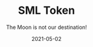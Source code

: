 ---
title: SML Token
subtitle: The Moon is not our destination!
layout: default
modal-id: 1
date: 2021-05-02
img: Yellow_Tulips_by_Kailanie.jpg
thumbnail: Yellow_Tulips_by_Kailanie.jpg
alt: image-alt
project-date: May 2021
description: SML is the underlying token that makes SmartLoan operates. One SML token represent one BUSD, which is backed by same value of the reserved asset valued at one USD. When Investor trasfered BUSD into the contract, same amount of SML token will be minted into his/her account. The BUSD in the contract account will work as the funding capital. When a borrower took up a loan, the contract will release the amount of BUSD accordingly to the borrower by input schedule. When the borrower pay the loan interest, the interest will be distributed to the SML token stake holders. When the borrower repay the principal, the floating SML token will be burnt. If the investor decided to keep the SML token, the funds will remain in the pool for other borrowers. The price of SML token is peg to BUSD, therefore, it is not a rocket to the Moon. It is simply a ship sailing on earth. <br><br>For details, do check out the github repository.
github-link: https://github.com/SmartLoan

---